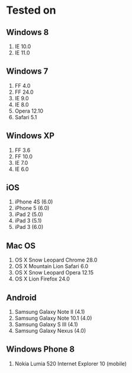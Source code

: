 Tested on
=========

Windows 8
---------
1. IE 10.0
1. IE 11.0


Windows 7
---------

1. FF 4.0
1. FF 24.0
1. IE 9.0
1. IE 8.0
1. Opera 12.10
1. Safari 5.1


Windows XP
----------
1. FF 3.6
1. FF 10.0
1. IE 7.0
1. IE 6.0


iOS
---
1. iPhone 4S (6.0)
1. iPhone 5 (6.0)
1. iPad 2 (5.0)
1. iPad 3 (5.1)
1. iPad 3 (6.0)

Mac OS
------

1. OS X Snow Leopard Chrome 28.0
1. OS X Mountain Lion  Safari 6.0
1. OS X Snow Leopard Opera 12.15
1. OS X Lion  Firefox 24.0


Android
-------
1. Samsung Galaxy Note II (4.1)
1. Samsung Galaxy Note 10.1 (4.0)
1. Samsung Galaxy S III (4.1)
1. Samsung Galaxy Nexus (4.0)

Windows Phone 8
---------------
1. Nokia Lumia 520  Internet Explorer 10 (mobile)